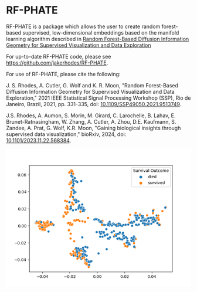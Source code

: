 # RF-PHATE

RF-PHATE is a package which allows the user to create random forest-based supervised, low-dimensional embeddings based on the 
manifold learning algorithm described in 
[Random Forest-Based Diffusion Information Geometry for Supervised Visualization and Data Exploration](https://ieeexplore.ieee.org/document/9513749)

For up-to-date RF-PHATE code, please see https://github.com/jakerhodes/RF-PHATE.

For use of RF-PHATE, please cite the following:

J. S. Rhodes, A. Cutler, G. Wolf and K. R. Moon, "Random Forest-Based Diffusion Information Geometry for Supervised Visualization and Data Exploration," 2021 IEEE Statistical Signal Processing Workshop (SSP), Rio de Janeiro, Brazil, 2021, pp. 331-335, doi: [10.1109/SSP49050.2021.9513749](https://doi.org/10.1109/SSP49050.2021.9513749).

J.S. Rhodes, A. Aumon, S. Morin, M. Girard, C. Larochelle, B. Lahav, E. Brunet-Ratnasingham, W. Zhang, A. Cutler, A. Zhou, D.E. Kaufmann, S. Zandee, A. Prat, G. Wolf, K.R. Moon, "Gaining biological insights through supervised data visualization," bioRxiv, 2024, doi: [10.1101/2023.11.22.568384](https://doi.org/10.1101/2023.11.22.568384). 

![](images/titanic.png)

